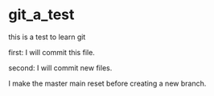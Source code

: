 # git_a_test
this is a test to learn git

first: I will commit this file.

second: I will commit new files.

I make the master main reset before creating a new branch.